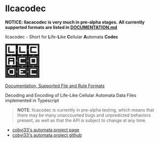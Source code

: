 # llcacodec

**NOTICE: llacacodec is very much in pre-alpha stages.**
**All currently supported formats are listed in [DOCUMENTATION.md](DOCUMENTATION.md)**

llcacodec - Short for **L**ife-**L**ike **C**ellular **A**utomata **Codec**

![llacodec logo](assets/llcacodec_logo_112x112.png)

[Documentation, Supported File and Rule Formats](DOCUMENTATION.md)

Decoding and Encoding of Life-Like Cellular Automata Data Files implemented in Typescript

> **NOTE**: llcacodec is currently in pre-alpha testing, which means that there may be many unaccounted bugs and
> unpredicted behaviors present, as well as that the API is subject to change at any time.

- [cobyj33's automata project page](https://cobyj33.github.io/automata)
- [cobyj33's automata project github](https://www.github.com/cobyj33/automata)
